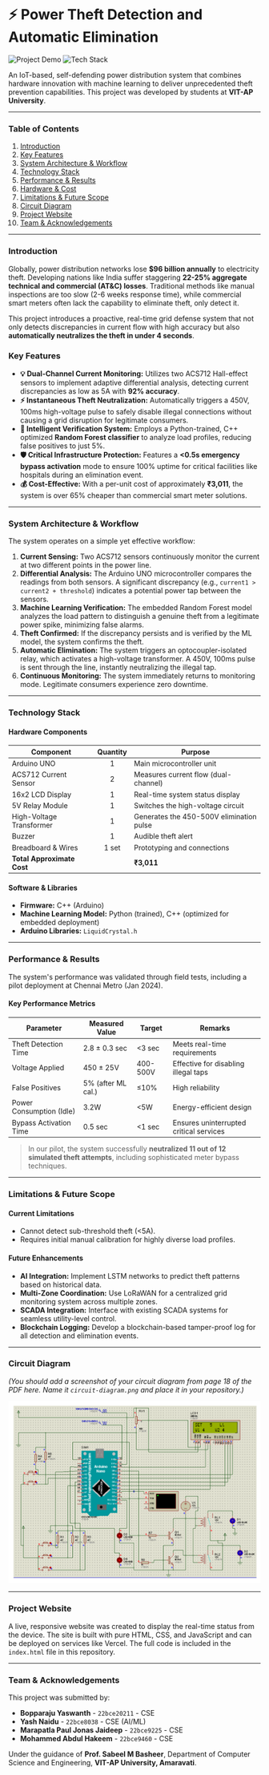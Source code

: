 # ⚡️ Power Theft Detection and Automatic Elimination

![Project Demo](https://img.shields.io/badge/Status-Complete-success)
![Tech Stack](https://img.shields.io/badge/Tech-IoT_|_ML_|_Arduino-blue)

An IoT-based, self-defending power distribution system that combines hardware innovation with machine learning to deliver unprecedented theft prevention capabilities. This project was developed by students at **VIT-AP University**.

---

### Table of Contents
1.  [Introduction](#introduction)
2.  [Key Features](#key-features)
3.  [System Architecture & Workflow](#system-architecture--workflow)
4.  [Technology Stack](#technology-stack)
5.  [Performance & Results](#performance--results)
6.  [Hardware & Cost](#hardware--cost)
7.  [Limitations & Future Scope](#limitations--future-scope)
8.  [Circuit Diagram](#circuit-diagram)
9.  [Project Website](#project-website)
10. [Team & Acknowledgements](#team--acknowledgements)

---

### Introduction

Globally, power distribution networks lose **$96 billion annually** to electricity theft. Developing nations like India suffer staggering **22-25% aggregate technical and commercial (AT&C) losses**. Traditional methods like manual inspections are too slow (2-6 weeks response time), while commercial smart meters often lack the capability to eliminate theft, only detect it.

This project introduces a proactive, real-time grid defense system that not only detects discrepancies in current flow with high accuracy but also **automatically neutralizes the theft in under 4 seconds**.

### Key Features

*   **💡 Dual-Channel Current Monitoring:** Utilizes two ACS712 Hall-effect sensors to implement adaptive differential analysis, detecting current discrepancies as low as 5A with **92% accuracy**.
*   **⚡️ Instantaneous Theft Neutralization:** Automatically triggers a 450V, 100ms high-voltage pulse to safely disable illegal connections without causing a grid disruption for legitimate consumers.
*   **🧠 Intelligent Verification System:** Employs a Python-trained, C++ optimized **Random Forest classifier** to analyze load profiles, reducing false positives to just 5%.
*   **🛡️ Critical Infrastructure Protection:** Features a **<0.5s emergency bypass activation** mode to ensure 100% uptime for critical facilities like hospitals during an elimination event.
*   **💰 Cost-Effective:** With a per-unit cost of approximately **₹3,011**, the system is over 65% cheaper than commercial smart meter solutions.

---

### System Architecture & Workflow

The system operates on a simple yet effective workflow:

1.  **Current Sensing:** Two ACS712 sensors continuously monitor the current at two different points in the power line.
2.  **Differential Analysis:** The Arduino UNO microcontroller compares the readings from both sensors. A significant discrepancy (e.g., `current1 > current2 + threshold`) indicates a potential power tap between the sensors.
3.  **Machine Learning Verification:** The embedded Random Forest model analyzes the load pattern to distinguish a genuine theft from a legitimate power spike, minimizing false alarms.
4.  **Theft Confirmed:** If the discrepancy persists and is verified by the ML model, the system confirms the theft.
5.  **Automatic Elimination:** The system triggers an optocoupler-isolated relay, which activates a high-voltage transformer. A 450V, 100ms pulse is sent through the line, instantly neutralizing the illegal tap.
6.  **Continuous Monitoring:** The system immediately returns to monitoring mode. Legitimate consumers experience zero downtime.

---

### Technology Stack

#### Hardware Components
| Component                 | Quantity | Purpose                                  |
| ------------------------- | :------: | ---------------------------------------- |
| Arduino UNO               |    1     | Main microcontroller unit                |
| ACS712 Current Sensor     |    2     | Measures current flow (dual-channel)     |
| 16x2 LCD Display          |    1     | Real-time system status display          |
| 5V Relay Module           |    1     | Switches the high-voltage circuit        |
| High-Voltage Transformer  |    1     | Generates the 450-500V elimination pulse |
| Buzzer                    |    1     | Audible theft alert                      |
| Breadboard & Wires        |   1 set  | Prototyping and connections              |
| **Total Approximate Cost**|          | **₹3,011**                               |

#### Software & Libraries
*   **Firmware:** C++ (Arduino)
*   **Machine Learning Model:** Python (trained), C++ (optimized for embedded deployment)
*   **Arduino Libraries:** `LiquidCrystal.h`

---

### Performance & Results

The system's performance was validated through field tests, including a pilot deployment at Chennai Metro (Jan 2024).

#### Key Performance Metrics
| Parameter                 | Measured Value     | Target      | Remarks                                     |
| ------------------------- | ------------------ | ----------- | ------------------------------------------- |
| Theft Detection Time      | 2.8 ± 0.3 sec      | <3 sec      | Meets real-time requirements                |
| Voltage Applied           | 450 ± 25V          | 400-500V    | Effective for disabling illegal taps        |
| False Positives           | 5% (after ML cal.) | ≤10%        | High reliability                            |
| Power Consumption (Idle)  | 3.2W               | <5W         | Energy-efficient design                     |
| Bypass Activation Time    | 0.5 sec            | <1 sec      | Ensures uninterrupted critical services     |

> In our pilot, the system successfully **neutralized 11 out of 12 simulated theft attempts**, including sophisticated meter bypass techniques.

---

### Limitations & Future Scope

#### Current Limitations
*   Cannot detect sub-threshold theft (<5A).
*   Requires initial manual calibration for highly diverse load profiles.

#### Future Enhancements
*   **AI Integration:** Implement LSTM networks to predict theft patterns based on historical data.
*   **Multi-Zone Coordination:** Use LoRaWAN for a centralized grid monitoring system across multiple zones.
*   **SCADA Integration:** Interface with existing SCADA systems for seamless utility-level control.
*   **Blockchain Logging:** Develop a blockchain-based tamper-proof log for all detection and elimination events.

---

### Circuit Diagram
*(You should add a screenshot of your circuit diagram from page 18 of the PDF here. Name it `circuit-diagram.png` and place it in your repository.)*

![Circuit Diagram](circuit-diagram.png)

---

### Project Website
A live, responsive website was created to display the real-time status from the device. The site is built with pure HTML, CSS, and JavaScript and can be deployed on services like Vercel. The full code is included in the `index.html` file in this repository.

---

### Team & Acknowledgements

This project was submitted by:
*   **Bopparaju Yaswanth** - `22bce20211` - CSE
*   **Yash Naidu** - `22bce8038` - CSE (AI/ML)
*   **Marapatla Paul Jonas Jaideep** - `22bce9225` - CSE
*   **Mohammed Abdul Hakeem** - `22bce9460` - CSE

Under the guidance of **Prof. Sabeel M Basheer**, Department of Computer Science and Engineering, **VIT-AP University, Amaravati**.
